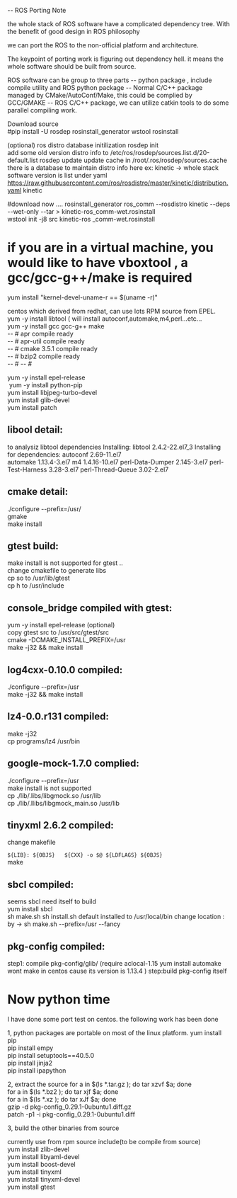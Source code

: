 -- ROS Porting Note

the whole stack of ROS software have a complicated dependency tree. With the benefit of good design in ROS philosophy

we can port the ROS to the non-official platform and architecture.

The keypoint of porting work is figuring out dependency hell. it means the whole software should be built from source.

ROS software can be group to three parts 
 -- python package , include compile utility and ROS python package
 -- Normal C/C++ package managed by CMake/AutoConf/Make, this could be complied by GCC/GMAKE
 -- ROS C/C++ package, we can utilize catkin tools to do some parallel compiling work.
 
Download source  
#pip install -U rosdep rosinstall_generator wstool rosinstall

(optional) ros distro database initilization
rosdep init  
add some old version distro info to 
/etc/ros/rosdep/sources.list.d/20-default.list
rosdep update
update cache in /root/.ros/rosdep/sources.cache
there is a database to maintain distro info here
ex: kinetic -> whole stack software version is list under
yaml https://raw.githubusercontent.com/ros/rosdistro/master/kinetic/distribution.yaml kinetic

#download now ....
rosinstall_generator ros_comm --rosdistro kinetic --deps --wet-only --tar > kinetic-ros_comm-wet.rosinstall  
wstool init -j8 src kinetic-ros _comm-wet.rosinstall   

# if you are in a virtual machine, you would like to have vboxtool , a gcc/gcc-g++/make is required 
 yum install "kernel-devel-uname-r == $(uname -r)"


centos which derived from redhat, can use lots RPM source from EPEL.  
 yum -y install libtool ( will install autoconf,automake,m4,perl...etc...    
 yum -y install gcc gcc-g++ make   
 -- # apr compile ready   
 -- # apr-util compile ready   
 -- # cmake 3.5.1 compile ready  
 -- # bzip2 compile ready   
 -- # 
 -- # 
 
 
 
 
 yum -y install epel-release    
 yum -y install python-pip    
 yum install libjpeg-turbo-devel  
 yum install glib-devel  
 yum install patch  

## libool detail: 
to analysiz libtool dependencies
 Installing:
 libtool              2.4.2-22.el7_3 
Installing for dependencies:
 autoconf            2.69-11.el7  
 automake            1.13.4-3.el7
 m4                  1.4.16-10.el7
 perl-Data-Dumper    2.145-3.el7
 perl-Test-Harness   3.28-3.el7 
 perl-Thread-Queue   3.02-2.el7

## cmake detail:
 ./configure --prefix=/usr/  
 gmake  
 make install  

## gtest build:
make install is not supported for gtest ..   
change cmakefile to generate libs  
cp so to /usr/lib/gtest    
cp h to /usr/include   


## console_bridge compiled with gtest:
yum -y install epel-release  (optional)  
copy gtest src to /usr/src/gtest/src  
cmake -DCMAKE_INSTALL_PREFIX=/usr  
make -j32 && make install  

## log4cxx-0.10.0 compiled:
./configure --prefix=/usr  
make -j32 && make install  

## lz4-0.0.r131 compiled:
make -j32  
cp programs/lz4 /usr/bin   

## google-mock-1.7.0 complied:  
./configure --prefix=/usr     
make install is not supported   
cp ./lib/.libs/libgmock.so /usr/lib   
cp ./lib/.llibs/libgmock_main.so /usr/lib   

## tinyxml 2.6.2 compiled:
change makefile
  
`${LIB}: ${OBJS}  
        ${CXX} -o $@ ${LDFLAGS} ${OBJS}`   
make   

## sbcl compiled:  
seems sbcl need itself to build  
yum install sbcl  
sh make.sh
sh install.sh
default installed to /usr/local/bin
change location : by ->  sh make.sh --prefix=/usr --fancy

## pkg-config compiled:
step1: compile pkg-config/glib/ (require aclocal-1.15   yum install automake wont make in centos cause its version is 1.13.4 )
step:build pkg-config itself

# Now python time


I have done some port test on centos. the following work has been done
 
1, python packages are portable on most of the linux platform.
yum install pip      
pip install empy   
pip install setuptools==40.5.0  
pip install jinja2  
pip install ipapython   

2, extract the source 
for a in $(ls  *.tar.gz ); do tar xzvf $a; done    
for a in $(ls  *.bz2 ); do tar xjf $a; done    
for a in $(ls  *.xz ); do tar xJf $a; done    
gzip -d pkg-config_0.29.1-0ubuntu1.diff.gz   
patch -p1 -i  pkg-config_0.29.1-0ubuntu1.diff   

3, build the other binaries from source

currently use from rpm source include(to be compile from source)   
yum install zlib-devel   
yum install libyaml-devel  
yum install boost-devel  
yum install tinyxml  
yum install tinyxml-devel  
yum install gtest  



